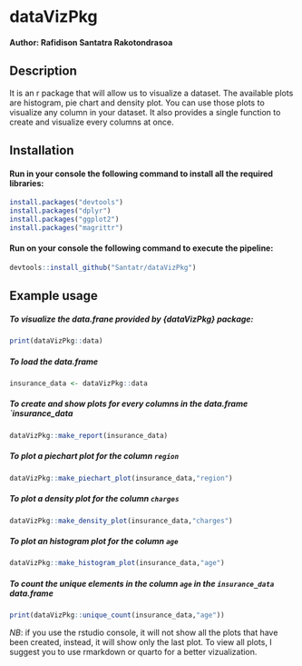 # dataVizPkg

#### Author: Rafidison Santatra Rakotondrasoa

## Description

It is an r package that will allow us to visualize a dataset. The available plots are histogram, pie chart and density plot. You can use those plots to visualize any column in your dataset. It also provides a single function to create and visualize every columns at once. 


## Installation

#### Run in your console the following command to install all the required libraries:
```r
install.packages("devtools")
install.packages("dplyr")
install.packages("ggplot2")
install.packages("magrittr")
```

#### Run on your console the following command to execute the pipeline:
```r
devtools::install_github("Santatr/dataVizPkg")
```



## Example usage


##### To visualize the data.frane provided by {dataVizPkg} package:
```r
print(dataVizPkg::data)
```

##### To load the data.frame  
```r
insurance_data <- dataVizPkg::data
```

##### To create and show plots for every columns in the data.frame `insurance_data
```r
dataVizPkg::make_report(insurance_data)
```

##### To plot a piechart plot for the column `region`
```r
dataVizPkg::make_piechart_plot(insurance_data,"region")
```

##### To plot a density plot for the column `charges`
```r
dataVizPkg::make_density_plot(insurance_data,"charges")
```

##### To plot an histogram plot for the column `age`
```r
dataVizPkg::make_histogram_plot(insurance_data,"age")
```

##### To count the unique elements in the column `age` in the `insurance_data` data.frame
```r
print(dataVizPkg::unique_count(insurance_data,"age"))
```

*NB*: if you use the rstudio console, it will not show all the plots that have been created, instead, it will show only the last plot. To view all plots, I suggest you to use rmarkdown or quarto for a better vizualization.


